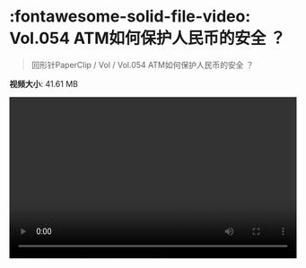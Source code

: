 # :fontawesome-solid-file-video: Vol.054 ATM如何保护人民币的安全 ？

> 回形针PaperClip / Vol / Vol.054 ATM如何保护人民币的安全 ？

**视频大小**: 41.61 MB

<video id="V-b876f48f88c4554d7ad664068db020dd" width="512" height="288" preload="none" playsinline webkit-playsinline></video>